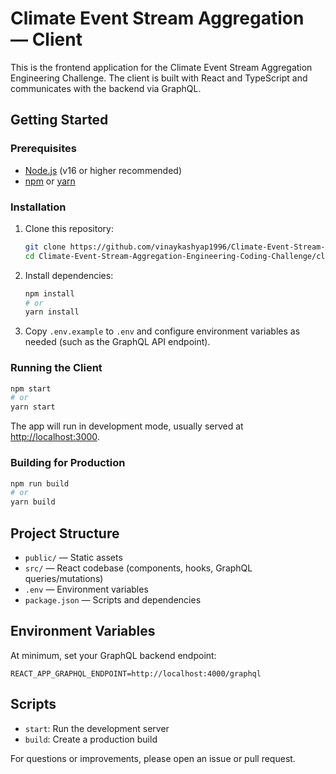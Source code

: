 # Climate Event Stream Aggregation — Client

This is the frontend application for the Climate Event Stream Aggregation Engineering Challenge. The client is built with React and TypeScript and communicates with the backend via GraphQL.

## Getting Started

### Prerequisites

- [Node.js](https://nodejs.org/) (v16 or higher recommended)
- [npm](https://www.npmjs.com/) or [yarn](https://yarnpkg.com/)

### Installation

1. Clone this repository:

   ```bash
   git clone https://github.com/vinaykashyap1996/Climate-Event-Stream-Aggregation-Engineering-Coding-Challenge.git
   cd Climate-Event-Stream-Aggregation-Engineering-Coding-Challenge/client
   ```

2. Install dependencies:

   ```bash
   npm install
   # or
   yarn install
   ```

3. Copy `.env.example` to `.env` and configure environment variables as needed (such as the GraphQL API endpoint).

### Running the Client

```bash
npm start
# or
yarn start
```

The app will run in development mode, usually served at [http://localhost:3000](http://localhost:3000).

### Building for Production

```bash
npm run build
# or
yarn build
```

## Project Structure

- `public/` — Static assets
- `src/` — React codebase (components, hooks, GraphQL queries/mutations)
- `.env` — Environment variables
- `package.json` — Scripts and dependencies

## Environment Variables

At minimum, set your GraphQL backend endpoint:

```
REACT_APP_GRAPHQL_ENDPOINT=http://localhost:4000/graphql
```

## Scripts

- `start`: Run the development server
- `build`: Create a production build

For questions or improvements, please open an issue or pull request.
